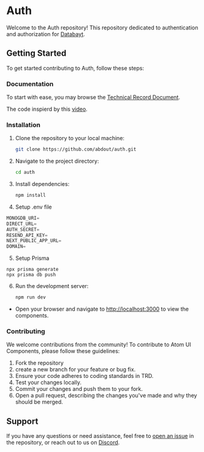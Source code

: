 # Auth

Welcome to the Auth repository! This repository dedicated to authentication and authorization for [Databayt](https://github.com/abdout/databayt).

## Getting Started

To get started contributing to Auth, follow these steps:

### Documentation 

To start with ease, you may browse the [Technical Record Document](https://github.com/abdout/auth/blob/main/TRD.md).  

The code inspierd by this [video](https://www.youtube.com/watch?v=1MTyCvS05V4).

### Installation

1. Clone the repository to your local machine:

    ```bash
    git clone https://github.com/abdout/auth.git
    ```

2. Navigate to the project directory:

    ```bash
    cd auth
    ```

3. Install dependencies:

    ```bash
    npm install
    ```
4. Setup .env file


```js
MONOGDB_URI=
DIRECT_URL=
AUTH_SECRET=
RESEND_API_KEY=
NEXT_PUBLIC_APP_URL=
DOMAIN=
```

5. Setup Prisma
```shell
npx prisma generate
npx prisma db push
```

6. Run the development server:

    ```bash
    npm run dev
    ```

- Open your browser and navigate to [http://localhost:3000](http://localhost:3000) to view the components.

### Contributing

We welcome contributions from the community! To contribute to Atom UI Components, please follow these guidelines:

1. Fork the repository
2. create a new branch for your feature or bug fix.
3. Ensure your code adheres to coding standards in TRD.
4. Test your changes locally.
5. Commit your changes and push them to your fork.
6. Open a pull request, describing the changes you've made and why they should be merged.

## Support

If you have any questions or need assistance, feel free to [open an issue](https://github.com/abdout/auth/issues) in the repository, or reach out to us on [Discord](https://discord.com/invite/uPa4gGG62c).

